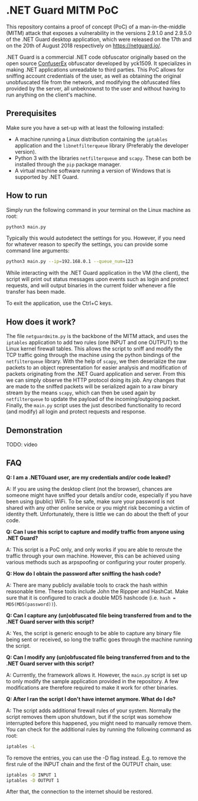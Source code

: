 .NET Guard MITM PoC
===================

This repository contains a proof of concept (PoC) of a man-in-the-middle (MITM) attack that exposes a vulnerability in the versions 2.9.1.0 and 2.9.5.0 of the .NET Guard desktop application, which were released on the 17th and on the 20th of August 2018 respectively on https://netguard.io/.

.NET Guard is a commercial .NET code obfuscator originally based on the open source [ConfuserEx](https://github.com/yck1509/ConfuserEx) obfuscator developed by yck1509. It specializes in making .NET applications unreadable to third parties. This PoC allows for sniffing account credentials of the user, as well as obtaining the original unobfuscated file from the network, and modifying the obfuscated files provided by the server, all unbeknownst to the user and without having to run anything on the client's machine.

Prerequisites
-------------

Make sure you have a set-up with at least the following installed:

- A machine running a Linux distribution containing the `iptables` application and the `libnetfilterqueue` library (Preferably the developer version).
- Python 3 with the libraries `netfilterqueue` and `scapy`. These can both be installed through the `pip` package manager.
- A virtual machine software running a version of Windows that is supported by .NET Guard.

How to run
----------

Simply run the following command in your terminal on the Linux machine as root:

```sh
python3 main.py
```

Typically this would autodetect the settings for you. However, if you need for whatever reason to specify the settings, you can provide some command line arguments:

```sh
python3 main.py --ip=192.168.0.1 --queue_num=123
```

While interacting with the .NET Guard application in the VM (the client), the script will print out status messages upon events such as login and protect requests, and will output binaries in the current folder whenever a file transfer has been made.

To exit the application, use the Ctrl+C keys.

How does it work?
-----------------

The file `netguardmitm.py` is the backbone of the MITM attack, and uses the `iptables` application to add two rules (one INPUT and one OUTPUT) to the Linux kernel firewall tables. This allows the script to sniff and modify the TCP traffic going through the machine using the python bindings of the `netfilterqueue` library. With the help of `scapy`, we then deserialize the raw packets to an object representation for easier analysis and modification of packets originating from the .NET Guard application and server. From this we can simply observe the HTTP protocol doing its job. Any changes that are made to the sniffed packets will be serialized again to a raw binary stream by the means `scapy`, which can then be used again by `netfilterqueue` to update the payload of the incoming/outgoing packet. Finally, the `main.py` script uses the just described functionality to record (and modify) all login and protect requests and response.


Demonstration
-------------

TODO: video

FAQ
---

**Q: I am a .NETGuard user, are my credentials and/or code leaked?**

A: If you are using the desktop client (not the browser), chances are someone might have sniffed your details and/or code, especially if you have been using (public) WiFi. To be safe, make sure your password is not shared with any other online service or you might risk becoming a victim of identity theft. Unfortunately, there is little we can do about the theft of your code.

**Q: Can I use this script to capture and modify traffic from anyone using .NET Guard?**

A: This script is a PoC only, and only works if you are able to reroute the traffic through your own machine. However, this can be achieved using various methods such as arpspoofing or configuring your router properly.

**Q: How do I obtain the password after sniffing the hash code?**
 
A: There are many publicly available tools to crack the hash within reasonable time. These tools include John the Rippper and HashCat. Make sure that it is configured to crack a double MD5 hashcode (i.e. `hash = MD5(MD5(password))`).

**Q: Can I capture any (un)obfuscated file being transferred from and to the .NET Guard server with this script?**

A: Yes, the script is generic enough to be able to capture any binary file being sent or received, so long the traffic goes through the machine running the script.

**Q: Can I modify any (un)obfuscated file being transferred from and to the .NET Guard server with this script?**

A: Currently, the framework allows it. However, the `main.py` script is set up to only modify the sample application provided in the repository. A few modifications are therefore required to make it work for other binaries.

**Q: After I ran the script I don't have internet anymore. What do I do?**

A: The script adds additional firewall rules of your system. Normally the script removes them upon shutdown, but if the script was somehow interrupted before this happened, you might need to manually remove them. You can check for the additional rules by running the following command as root:

```sh
iptables -L
``` 

To remove the entries, you can use the -D flag instead. E.g. to remove the first rule of the INPUT chain and the first of the OUTPUT chain, use:

```sh
iptables -D INPUT 1
iptables -D OUTPUT 1
```

After that, the connection to the internet should be restored.